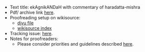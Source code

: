* Text title: ekAgnikANDaH with commentary of haradatta-mishra
* Pdf/ archive link [here](https://archive.org/stream/apastamba/EkagniKandam#page/n11/mode/2up).
* Proofreading setup on wikisource:
  * [djvu file](https://commons.wikimedia.org/wiki/File:ADictionaryOfSanskritGrammarByMahamahopadhyayaKashinathVasudevAbhyankar.djvu)
  * [wikisource index](https://sa.wikisource.org/wiki/%E0%A4%85%E0%A4%A8%E0%A5%81%E0%A4%95%E0%A5%8D%E0%A4%B0%E0%A4%AE%E0%A4%A3%E0%A4%BF%E0%A4%95%E0%A4%BE:ADictionaryOfSanskritGrammarByMahamahopadhyayaKashinathVasudevAbhyankar.djvu)
* Tracking issue: [here](https://github.com/sanskrit-coders/sanskrit-ocr-r0/issues/??).
* Notes for proofreaders:
  * Please consider priorities and guidelines described [here](https://sites.google.com/site/sanskritcode/ocr/3-corrections#TOC-In-dictionary-type-files).
